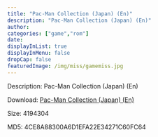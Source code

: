 ```yaml
---
title: "Pac-Man Collection (Japan) (En)"
description: "Pac-Man Collection (Japan) (En)"
author: 
categories: ["game","rom"]
date: 
displayInList: true
displayInMenu: false
dropCap: false
featuredImage: /img/miss/gamemiss.jpg
---
```


Description: Pac-Man Collection (Japan) (En)

Download: <a style="text-decoration:underline;" href="https://mega.nz/#!HCR2RSiA!tNNNs6nBTq4cZ39jgKq3tDYBydOxyT9KdoNcgUuhtuk" target = "_blank" rel = "nofollow" > Pac-Man Collection (Japan) (En)</a>

Size: 4194304

MD5: 4CE8A88300A6D1EFA22E34271C60FC64

